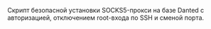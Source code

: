 Скрипт безопасной установки SOCKS5-прокси на базе Danted с авторизацией, отключением root-входа по SSH и сменой порта.
